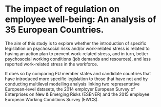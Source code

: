 # The impact of regulation on employee well-being: An analysis of 35 European Countries. 

The aim of this study is to explore whether the introduction of specific legislation on psychosocial risks and/or work-related stress is related to having an action plan to prevent work-related stress, and in turn, better psychosocial working conditions (job demands and resources), and less reported work-related stress in the workforce.

It does so by comparing EU member states and candidate countries that have introduced more specific legislation to those that have not and by conducting multilevel modelling analysis linking two representative European-level datasets, the 2014 employer European Survey of Enterprises on New & Emerging Risks (ESENER) and the 2015 employee European Working Conditions Survey (EWCS). 
